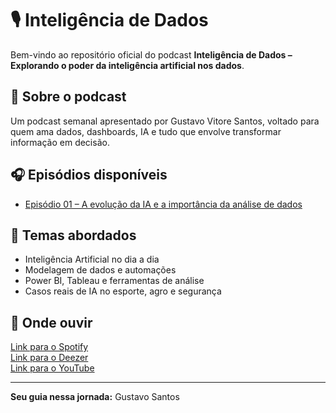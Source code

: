 # 🎙️ Inteligência de Dados

Bem-vindo ao repositório oficial do podcast **Inteligência de Dados – Explorando o poder da inteligência artificial nos dados**.

## 📌 Sobre o podcast
Um podcast semanal apresentado por Gustavo Vitore Santos, voltado para quem ama dados, dashboards, IA e tudo que envolve transformar informação em decisão.

## 🎧 Episódios disponíveis
- [Episódio 01 – A evolução da IA e a importância da análise de dados](./episodios/episodio-01/Roteiro_Podcast_Inteligencia_de_Dados_Formatado.pdf)

## 🧠 Temas abordados
- Inteligência Artificial no dia a dia
- Modelagem de dados e automações
- Power BI, Tableau e ferramentas de análise
- Casos reais de IA no esporte, agro e segurança

## 🔗 Onde ouvir
[Link para o Spotify](#)  
[Link para o Deezer](#)  
[Link para o YouTube](#)

---

**Seu guia nessa jornada:** Gustavo Santos
